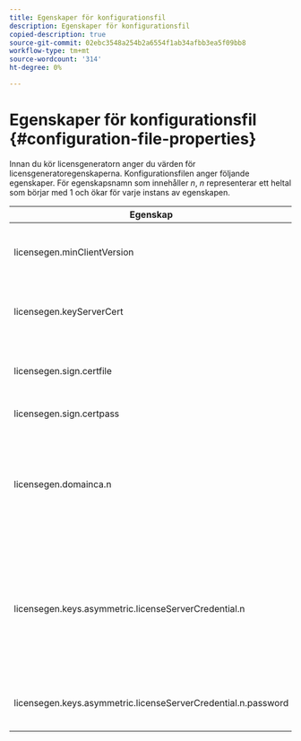 ```yaml
---
title: Egenskaper för konfigurationsfil
description: Egenskaper för konfigurationsfil
copied-description: true
source-git-commit: 02ebc3548a254b2a6554f1ab34afbb3ea5f09bb8
workflow-type: tm+mt
source-wordcount: '314'
ht-degree: 0%

---
```


# Egenskaper för konfigurationsfil {#configuration-file-properties}

Innan du kör licensgeneratorn anger du värden för licensgeneratoregenskaperna. Konfigurationsfilen anger följande egenskaper. För egenskapsnamn som innehåller *n*, *n* representerar ett heltal som börjar med 1 och ökar för varje instans av egenskapen.

<table frame="all" colsep="1" rowsep="1" class="+ topic/table adobe-d/table " id="table_qk1_rry_n4"> 
 <thead class="- topic/thead "> 
  <tr rowsep="1" class="- topic/row "> 
   <th colname="1" class="- topic/entry entry"> Egenskap </th> 
   <th colname="2" class="- topic/entry entry"> Beskrivning </th> 
  </tr> 
 </thead>
 <tbody class="- topic/tbody "> 
  <tr rowsep="1" class="- topic/row "> 
   <td colname="1" class="- topic/entry "><span class="+ topic/ph pr-d/codeph codeph"> licensegen.minClientVersion</span> </td> 
   <td colname="2" class="- topic/entry "> Ange den lägsta klientversion som stöds. Om den inte anges stöds alla versioner som standard. Ange det här värdet för att kontrollera hur äldre klienter svarar på licenskrav som de inte stöder. Ange x (för Adobe Access x.0) där x är det största versionsnumret. </td> 
  </tr> 
  <tr rowsep="1" class="- topic/row "> 
   <td colname="1" class="- topic/entry "><span class="+ topic/ph pr-d/codeph codeph"> licensegen.keyServerCert</span> </td> 
   <td colname="2" class="- topic/entry "> Key Server-certifikat (ett Adobe-utfärdat licensservercertifikat som används av Key Server). Det här certifikatet används endast om metadata/principen anger att en nyckelserver krävs för nyckelleverans till iOS-enheter. </td> 
  </tr> 
  <tr rowsep="1" class="- topic/row "> 
   <td colname="1" class="- topic/entry "><span class="+ topic/ph pr-d/codeph codeph"> licensegen.sign.certfile</span> </td> 
   <td colname="2" class="- topic/entry "> PKCS12-filen som innehåller autentiseringsuppgifterna för licensservern för undertecknande av licenser. Den här egenskapen bör referera till en pfx-fil som innehåller ett certifikat och en privat nyckel. </td> 
  </tr> 
  <tr rowsep="1" class="- topic/row "> 
   <td colname="1" class="- topic/entry "><span class="+ topic/ph pr-d/codeph codeph"> licensegen.sign.certpass</span> </td> 
   <td colname="2" class="- topic/entry ">Lösenordet som används för att skydda filen som anges av <span class="+ topic/ph pr-d/codeph codeph"> licensegen.sign.certfile.</span> </td> 
  </tr> 
  <tr rowsep="1" class="- topic/row "> 
   <td colname="1" class="- topic/entry "><span class="+ topic/ph pr-d/codeph codeph">licensegen.domainca.n</span> </td> 
   <td colname="2" class="- topic/entry "> Om domänbundna licenser genereras måste ett eller flera certifikat för domänkontrollant anges för att ange vilka domänmyndigheter som är betrodda av den här licensutfärdaren. Om licensmottagaren är ett domäncertifikat som inte har utfärdats av någon av de angivna domänkontrollanterna går det inte att generera någon licens. This property specifies a .cer file that contains the certificate only (either PEM or DER format is acceptable). n måste öka monotont, med början från 1. </td> 
  </tr> 
  <tr rowsep="1" class="- topic/row "> 
   <td colname="1" class="- topic/entry "><span class="+ topic/ph pr-d/codeph codeph">licensegen.keys.asymmetric.licenseServerCredential.n</span> </td> 
   <td colname="2" class="- topic/entry "> <p class="- topic/p ">Valfri PKCS12-fil med ytterligare autentiseringsuppgifter för licensservern för dekryptering av CEK i metadata och principen. Ytterligare autentiseringsuppgifter kan konfigureras om innehållet tidigare har paketerats med ett annat licensservercertifikat än det som anges av <span class="codeph"> licensegen.sign.certfile</span>. Den här egenskapen ska referera till en <span class="filepath"> .pfx</span> som innehåller ett certifikat och en privat nyckel. n måste öka monotont, med början från 1. </p> </td> 
  </tr> 
  <tr rowsep="0" class="- topic/row "> 
   <td colname="1" class="- topic/entry "><span class="+ topic/ph pr-d/codeph codeph">licensegen.keys.asymmetric.licenseServerCredential.n.password</span> </td> 
   <td colname="2" class="- topic/entry ">Lösenordet som används för att skydda filen som anges av: <p><span class="+ topic/ph pr-d/codeph codeph"> licensegen.keys.asymmetric.licenseServerCredential.n</span> </p> </td> 
  </tr> 
 </tbody> 
</table>
